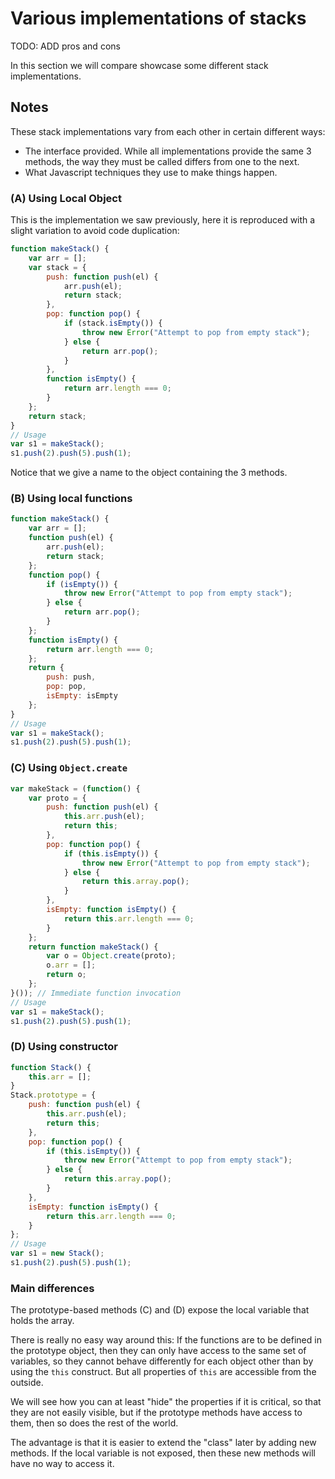 # Various implementations of stacks

TODO: ADD pros and cons

In this section we will compare showcase some different stack implementations.

## Notes

These stack implementations vary from each other in certain different ways:

- The interface provided. While all implementations provide the same 3 methods, the way they must be called differs from one to the next.
- What Javascript techniques they use to make things happen.

### (A) Using Local Object

This is the implementation we saw previously, here it is reproduced with a slight variation to avoid code duplication:

```javascript
function makeStack() {
    var arr = [];
    var stack = {
        push: function push(el) {
            arr.push(el);
            return stack;
        },
        pop: function pop() {
            if (stack.isEmpty()) {
                throw new Error("Attempt to pop from empty stack");
            } else {
                return arr.pop();
            }
        },
        function isEmpty() {
            return arr.length === 0;
        }
    };
    return stack;
}
// Usage
var s1 = makeStack();
s1.push(2).push(5).push(1);
```

Notice that we give a name to the object containing the 3 methods.

### (B) Using local functions

```javascript
function makeStack() {
    var arr = [];
    function push(el) {
        arr.push(el);
        return stack;
    };
    function pop() {
        if (isEmpty()) {
            throw new Error("Attempt to pop from empty stack");
        } else {
            return arr.pop();
        }
    };
    function isEmpty() {
        return arr.length === 0;
    };
    return {
        push: push,
        pop: pop,
        isEmpty: isEmpty
    };
}
// Usage
var s1 = makeStack();
s1.push(2).push(5).push(1);
```

### (C) Using `Object.create`

```javascript
var makeStack = (function() {
    var proto = {
        push: function push(el) {
            this.arr.push(el);
            return this;
        },
        pop: function pop() {
            if (this.isEmpty()) {
                throw new Error("Attempt to pop from empty stack");
            } else {
                return this.array.pop();
            }
        },
        isEmpty: function isEmpty() {
            return this.arr.length === 0;
        }
    };
    return function makeStack() {
        var o = Object.create(proto);
        o.arr = [];
        return o;
    };
}()); // Immediate function invocation
// Usage
var s1 = makeStack();
s1.push(2).push(5).push(1);
```

### (D) Using constructor

```javascript
function Stack() {
    this.arr = [];
}
Stack.prototype = {
    push: function push(el) {
        this.arr.push(el);
        return this;
    },
    pop: function pop() {
        if (this.isEmpty()) {
            throw new Error("Attempt to pop from empty stack");
        } else {
            return this.array.pop();
        }
    },
    isEmpty: function isEmpty() {
        return this.arr.length === 0;
    }
};
// Usage
var s1 = new Stack();
s1.push(2).push(5).push(1);
```

### Main differences

The prototype-based methods (C) and (D) expose the local variable that holds the array.

There is really no easy way around this: If the functions are to be defined in the prototype object, then they can only have access to the same set of variables, so they cannot behave differently for each object other than by using the `this` construct. But all properties of `this` are accessible from the outside.

We will see how you can at least "hide" the properties if it is critical, so that they are not easily visible, but if the prototype methods have access to them, then so does the rest of the world.

The advantage is that it is easier to extend the "class" later by adding new methods. If the local variable is not exposed, then these new methods will have no way to access it.
